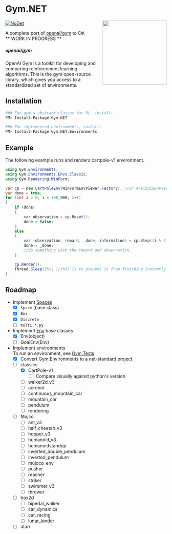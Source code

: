 # Gym.NET

[![NuGet](https://img.shields.io/nuget/dt/Gym.NET)](https://www.nuget.org/packages/Gym.NET)<a href="http://scisharpstack.org"><img src="https://github.com/SciSharp/SciSharp/blob/master/art/scisharp_badge.png" width="200" height="200" align="right" /></a>


A complete port of [openai/gym](https://github.com/openai/gym) to C#.<br>
** WORK IN PROGRESS ** 

##### openai/gym
OpenAI Gym is a toolkit for developing and comparing reinforcement learning algorithms. This is the gym open-source library, which gives you access to a standardized set of environments.

## Installation
```sh
### For gym's abstract classes for RL, install:
PM> Install-Package Gym.NET

### For implemented environments, install:
PM> Install-Package Gym.NET.Environments
```

## Example
The following example runs and renders cartpole-v1 environment.
```C#
using Gym.Environments;
using Gym.Environments.Envs.Classic;
using Gym.Rendering.WinForm;

var cp = new CartPoleEnv(WinFormEnvViewer.Factory); //or AvaloniaEnvViewer.Factory
var done = true;
for (int i = 0; i < 100_000; i++)
{
    if (done)
    {
        var observation = cp.Reset();
        done = false;
    }
    else
    {
        var (observation, reward, _done, information) = cp.Step((i % 2)); //we switch between moving left and right
        done = _done;
        //do something with the reward and observation.
    }

    cp.Render();
    Thread.Sleep(15); //this is to prevent it from finishing instantly !
}
```

## Roadmap
- Implement [Spaces](https://github.com/openai/gym/tree/master/gym/spaces)
  - [X] `Space` (base class)
  - [X] `Box`
  - [X] `Discrete`
  - [ ] `multi.*.py`

- Implement [Env](https://github.com/openai/gym/blob/master/gym/core.py) base classes
  - [X] Env(object)
  - [ ] GoalEnv(Env)

 - Implement environments<br>
    To run an environment, see [Gym.Tests](./tests/Gym.Tests/)
   - [X] Convert Gym.Environments to a net-standard project.
   - [ ] classics
     - [X] CartPole-v1 
       - [ ] Compare visually against python's version
     - [ ] walker2d_v3
     - [ ] acrobot				
     - [ ] continuous_mountain_car
     - [ ] mountain_car		
     - [ ] pendulum			
     - [ ] rendering
   - [ ] Mujco
     - [ ] ant_v3						
     - [ ] half_cheetah_v3			
     - [ ] hopper_v3					
     - [ ] humanoid_v3				
     - [ ] humanoidstandup			
     - [ ] inverted_double_pendulum	
     - [ ] inverted_pendulum			
     - [ ] mujoco_env					
     - [ ] pusher						
     - [ ] reacher					
     - [ ] striker					
     - [ ] swimmer_v3					
     - [ ] thrower				
   - [ ] box2d
     - [ ] bipedal_walker
     - [ ] car_dynamics
     - [ ] car_racing
     - [ ] lunar_lander
   - [ ] atari
